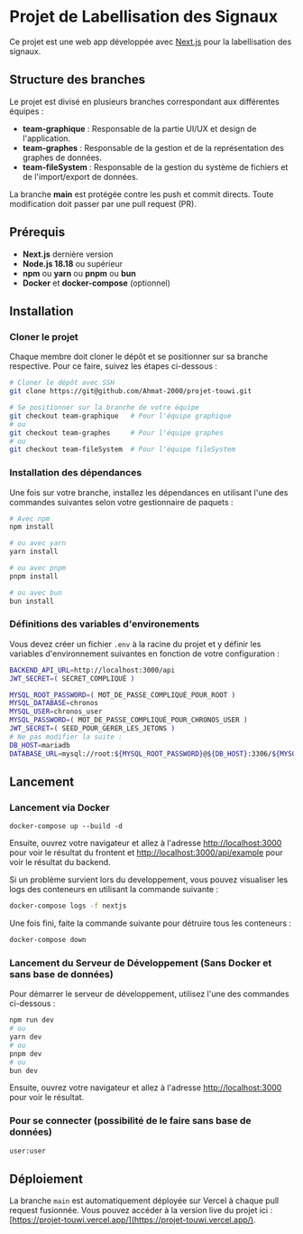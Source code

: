 
# Projet de Labellisation des Signaux

Ce projet est une web app développée avec [Next.js](https://nextjs.org/) pour la labellisation des signaux. 

## Structure des branches

Le projet est divisé en plusieurs branches correspondant aux différentes équipes :

- **team-graphique** : Responsable de la partie UI/UX et design de l'application.
- **team-graphes** : Responsable de la gestion et de la représentation des graphes de données.
- **team-fileSystem** : Responsable de la gestion du système de fichiers et de l'import/export de données.

La branche **main** est protégée contre les push et commit directs. Toute modification doit passer par une pull request (PR).

## Prérequis

- **Next.js** dernière version
- **Node.js 18.18** ou supérieur
- **npm** ou **yarn** ou **pnpm** ou **bun**
- **Docker** et **docker-compose** (optionnel)

## Installation

### Cloner le projet

Chaque membre doit cloner le dépôt et se positionner sur sa branche respective. Pour ce faire, suivez les étapes ci-dessous :

```bash
# Cloner le dépôt avec SSH
git clone https://git@github.com/Ahmat-2000/projet-touwi.git

# Se positionner sur la branche de votre équipe
git checkout team-graphique   # Pour l'équipe graphique
# ou
git checkout team-graphes     # Pour l'équipe graphes
# ou
git checkout team-fileSystem  # Pour l'équipe fileSystem
```

### Installation des dépendances

Une fois sur votre branche, installez les dépendances en utilisant l'une des commandes suivantes selon votre gestionnaire de paquets :

```bash
# Avec npm
npm install

# ou avec yarn
yarn install

# ou avec pnpm
pnpm install

# ou avec bun
bun install
```

### Définitions des variables d'environements
Vous devez créer un fichier `.env` à la racine du projet et y définir les variables d'environnement suivantes en fonction de votre configuration :

```bash
BACKEND_API_URL=http://localhost:3000/api
JWT_SECRET=( SECRET_COMPLIQUÉ )

MYSQL_ROOT_PASSWORD=( MOT_DE_PASSE_COMPLIQUÉ_POUR_ROOT )
MYSQL_DATABASE=chronos
MYSQL_USER=chronos_user
MYSQL_PASSWORD=( MOT_DE_PASSE_COMPLIQUÉ_POUR_CHRONOS_USER )
JWT_SECRET=( SEED_POUR_GERER_LES_JETONS )
# Ne pas modifier la suite :
DB_HOST=mariadb
DATABASE_URL=mysql://root:${MYSQL_ROOT_PASSWORD}@${DB_HOST}:3306/${MYSQL_DATABASE}
```

## Lancement

### Lancement via Docker

```
docker-compose up --build -d
```
Ensuite, ouvrez votre navigateur et allez à l'adresse [http://localhost:3000](http://localhost:3000) pour voir le résultat du frontent et [http://localhost:3000/api/example](http://localhost:3000/api/example) pour voir le résultat du backend.

Si un problème survient lors du developpement, vous pouvez visualiser les logs des conteneurs en utilisant la commande suivante :

```bash
docker-compose logs -f nextjs
```

Une fois fini, faite la commande suivante pour détruire tous les conteneurs :

```bash
docker-compose down
```


### Lancement du Serveur de Développement (Sans Docker et sans base de données)

Pour démarrer le serveur de développement, utilisez l'une des commandes ci-dessous :

```bash
npm run dev
# ou
yarn dev
# ou
pnpm dev
# ou
bun dev
```

Ensuite, ouvrez votre navigateur et allez à l'adresse [http://localhost:3000](http://localhost:3000) pour voir le résultat.

### Pour se connecter (possibilité de le faire sans base de données)
```bash
user:user
```
## Déploiement

La branche `main` est automatiquement déployée sur Vercel à chaque pull request fusionnée. Vous pouvez accéder à la version live du projet ici : [https://projet-touwi.vercel.app/](https://projet-touwi.vercel.app/).

